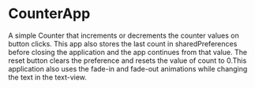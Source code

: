 # CounterApp
A simple Counter that increments or decrements the counter values on button clicks. This app also stores the last count in sharedPreferences before closing the application and the app continues from that value. The reset button clears the preference and resets the value of count to 0.This application also uses the fade-in and fade-out animations while changing the text in the text-view.
